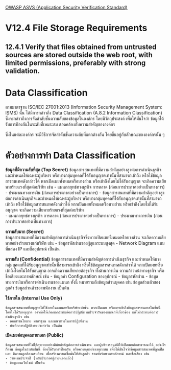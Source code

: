 [OWASP ASVS (Application Security Verification Standard)](https://owasp.org/www-project-application-security-verification-standard/)

# V12.4 File Storage Requirements

## 12.4.1 Verify that files obtained from untrusted sources are stored outside the web root, with limited permissions, preferably with strong validation.

# Data Classification

ตามมาตรฐาน ISO/IEC 27001:2013 (Information Security Management System: ISMS) นั้น ได้มีการกล่าวถึง Data Classification (A.8.2 Information Classification) ซึ่งจะกล่าวถึงการจัดลำดับชั้นความลับของข้อมูลในองค์กร โดยมีวัตถุประสงค์ เพื่อให้มั่นใจว่า ข้อมูลได้รับการป้องกันในระดับที่เหมาะสม สอดคล้องกับความสำคัญขององค์กร

ซึ่งในแต่ละองค์กร จะมีวิธีการจัดลำดับชั้นความลับที่แตกต่างกัน โดยขึ้นอยู่กับลักษณะขององค์กรนั้น ๆ 

# ตัวอย่างการทำ Data Classification

**ข้อมูลที่มีความลับที่สุด (Top Secret)**
    ข้อมูลสารสนเทศที่มีความสำคัญอย่างสูงต่อการดำเนินธุรกิจ และกำหนดให้เฉพาะผู้บริหาร หรือบางกลุ่มบุคคลที่ได้รับอนุญาตเท่านั้นที่สามารถเข้าถึง หรือใช้ข้อมูลสารสนเทศดังกล่าวได้ หากเปิดเผยทั้งหมดหรือบางส่วน หรือเข้าถึงโดยไม่ได้รับอนุญาต จะเกิดความเสียหายร้ายแรงที่สุดต่อบริษัท เช่น 
        - แผนกลยุทธ์ทางธุรกิจ การตลาด (ก่อนการประกาศอย่างเป็นทางการ)
        - ประมาณทางการเงิน (ก่อนการประกาศอย่างเป็นทางการ) 
        - ข้อมูลสารสนเทศที่มีความสำคัญอย่างสูงต่อการดำเนินธุรกิจและกำหนดให้เฉพาะผู้บริหาร หรือบางกลุ่มบุคคลที่ได้รับอนุญาตเท่านั้นที่สามารถเข้าถึง หรือใช้ข้อมูลสารสนเทศดังกล่าวได้ หากเปิดเผยทั้งหมดหรือบางส่วน หรือเข้าถึงโดยไม่ได้รับอนุญาต จะเกิดความเสียหายร้ายแรงที่สุดต่อบริษัท  
        - แผนกลยุทธ์ทางธุรกิจ การตลาด (ก่อนการประกาศอย่างเป็นทางการ)
        - ประมาณทางการเงิน (ก่อนการประกาศอย่างเป็นทางการ)
  
**ความลับมาก (Secret)**  
    ข้อมูลสารสนเทศที่มีความสำคัญต่อการดำเนินธุรกิจซึ่งหากเปิดเผยทั้งหมดหรือบางส่วน จะเกิดความเสียหายอย่างร้ายแรงแก่บริษัท เช่น 
        - ข้อมูลรหัสผ่านของผู้ดูแลระบบสูงสุด
        - Network Diagram แบบที่แสดง IP และชื่ออุปกรณ์ เป็นต้น

**ความลับ (Confidential)**
    ข้อมูลสารสนเทศที่มีความสำคัญต่อการดำเนินธุรกิจ และกำหนดให้บางกลุ่มบุคคลที่ได้รับอนุญาตเท่านั้นที่สามารถเข้าถึง หรือใช้ข้อมูลสารสนเทศดังกล่าวได้ หากเปิดเผยหรือเข้าถึงโดยไม่ได้รับอนุญาต อาจเกิดความเสียหายต่อธุรกิจ ทั้งด้านการเงิน ความก้าวหน้าทางธุรกิจ หรือชื่อเสียงและภาพลักษณ์ เช่น
        - ข้อมูลค่า Configuration ของอุปกรณ์
        - ข้อมูลรหัสผ่าน
        - ข้อมูลทางการเงินหรือการดำเนินงานของแผนก
    ทั้งนี้ หมายรวมถึงข้อมูลส่วนบุคคล เช่น ข้อมูลส่วนตัวของลูกค้า ข้อมูลส่วนตัวของพนักงาน เป็นต้น

**ใช้ภายใน (Internal Use Only)**

    ข้อมูลสารสนเทศที่อนุญาตให้ใช้ภายในแผนกหรือบริษัทเท่านั้น หากเปิดเผย หรือการเข้าถึงข้อมูลสารสนเทศในชั้นนี้ โดยไม่ได้รับอนุญาต อาจก่อให้เกิดผลกระทบต่อการปฏิบัติงานประจำวันของแผนกที่เกี่ยวข้อง แต่ไม่กระทบต่อการดำเนินธุรกิจ เช่น
    - เอกสารนโยบาย มาตรฐาน และแนวทางในการปฏิบัติงาน
    - บันทึกการปฏิบัติงานประจำวัน เป็นต้น

**เปิดเผยต่อบุคคลภายนอก (Public)**

    ข้อมูลสารสนเทศที่ไม่ได้กระทบอย่างมีนัยสำคัญต่อการดำเนินงาน และผู้บริหารอนุมัติให้เปิดเผยต่อสาธารณะได้ อย่างไรก็ตาม ข้อมูลในระดับชั้นนี้ ต้องได้รับการป้องกัน หรือควบคุมอย่างเหมาะสม เพื่อให้มั่นใจว่าข้อมูลสารสนเทศที่ถูกเปิดเผย มีความถูกต้องครบถ้วน เพื่อสร้างความเชื่อมั่นให้กับลูกค้า รวมทั้งรักษาภาพลักษณ์ และชื่อเสียง เช่น
    - รายงานประจำปี (หลังประกาศสู่ภายนอกแล้ว)
    - ข้อมูลบนเว็บไซต์ เป็นต้น





